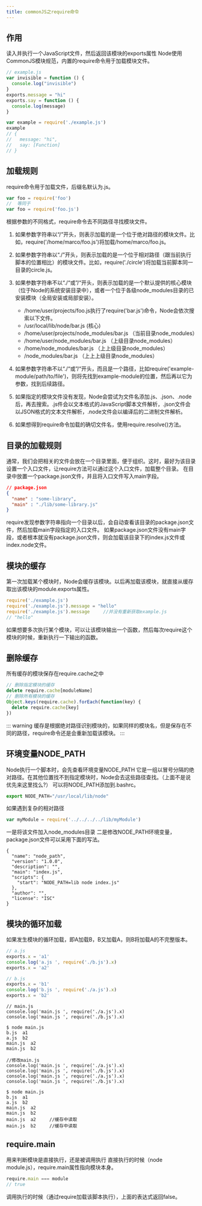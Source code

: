 ```yaml
---
title: commonJS之require命令
---
```

## 作用

读入并执行一个JavaScript文件，然后返回该模块的exports属性
Node使用CommonJS模块规范，内置的require命令用于加载模块文件。

```javascript
// example.js
var invisible = function () {
  console.log("invisible")
}
exports.message = "hi"
exports.say = function () {
  console.log(message)
}
```

```javascript
var example = require('./example.js')
example
// {
//   message: "hi",
//   say: [Function]
// }
```

## 加载规则

require命令用于加载文件，后缀名默认为.js。

```javascript
var foo = require('foo')
//  等同于
var foo = require('foo.js')
```

根据参数的不同格式，require命令去不同路径寻找模块文件。

1. 如果参数字符串以“/”开头，则表示加载的是一个位于绝对路径的模块文件。比如，require('/home/marco/foo.js')将加载/home/marco/foo.js。
2. 如果参数字符串以“./”开头，则表示加载的是一个位于相对路径（跟当前执行脚本的位置相比）的模块文件。比如，require('./circle')将加载当前脚本同一目录的circle.js。
3. 如果参数字符串不以“./“或”/“开头，则表示加载的是一个默认提供的核心模块（位于Node的系统安装目录中），或者一个位于各级node_modules目录的已安装模块（全局安装或局部安装）。

    - /home/user/projects/foo.js执行了require('bar.js')命令，Node会依次搜索以下文件。
    - /usr/local/lib/node/bar.js  (核心)
    - /home/user/projects/node_modules/bar.js （当前目录node_modules）
    - /home/user/node_modules/bar.js  （上级目录node_modules）
    - /home/node_modules/bar.js   （上上级目录node_modules）
    - /node_modules/bar.js    （上上上级目录node_modules）

4. 如果参数字符串不以“./“或”/“开头，而且是一个路径，比如require('example-module/path/to/file')，则将先找到example-module的位置，然后再以它为参数，找到后续路径。
5. 如果指定的模块文件没有发现，Node会尝试为文件名添加.js、.json、.node后，再去搜索。.js件会以文本格式的JavaScript脚本文件解析，.json文件会以JSON格式的文本文件解析，.node文件会以编译后的二进制文件解析。
6. 如果想得到require命令加载的确切文件名，使用require.resolve()方法。

## 目录的加载规则

通常，我们会把相关的文件会放在一个目录里面，便于组织。这时，最好为该目录设置一个入口文件，让require方法可以通过这个入口文件，加载整个目录。
在目录中放置一个package.json文件，并且将入口文件写入main字段。

```json
// package.json
{
  "name" : "some-library",
  "main" : "./lib/some-library.js"
}
```

require发现参数字符串指向一个目录以后，会自动查看该目录的package.json文件，然后加载main字段指定的入口文件。
如果package.json文件没有main字段，或者根本就没有package.json文件，则会加载该目录下的index.js文件或index.node文件。

## 模块的缓存

第一次加载某个模块时，Node会缓存该模块。以后再加载该模块，就直接从缓存取出该模块的module.exports属性。

```javascript
require('./example.js')
require('./example.js').message = "hello"
require('./example.js').message     //并没有重新获取example.js
// "hello"
```

如果想要多次执行某个模块，可以让该模块输出一个函数，然后每次require这个模块的时候，重新执行一下输出的函数。

## 删除缓存

所有缓存的模块保存在require.cache之中

```javascript
// 删除指定模块的缓存
delete require.cache[moduleName]
// 删除所有模块的缓存
Object.keys(require.cache).forEach(function(key) {
  delete require.cache[key]
})
```

::: warning
缓存是根据绝对路径识别模块的，如果同样的模块名，但是保存在不同的路径，require命令还是会重新加载该模块。
:::

## 环境变量NODE_PATH

Node执行一个脚本时，会先查看环境变量NODE_PATH
它是一组以冒号分隔的绝对路径。在其他位置找不到指定模块时，Node会去这些路径查找。（上面不是说优先来这里找么?）
可以将NODE_PATH添加到.bashrc。

```javascript
export NODE_PATH="/usr/local/lib/node"
```

如果遇到复杂的相对路径

```javascript
var myModule = require('../../../../lib/myModule')
```

一是将该文件加入node_modules目录
二是修改NODE_PATH环境变量，package.json文件可以采用下面的写法。

```
{
  "name": "node_path",
  "version": "1.0.0",
  "description": "",
  "main": "index.js",
  "scripts": {
    "start": "NODE_PATH=lib node index.js"
  },
  "author": "",
  "license": "ISC"
}
```

## 模块的循环加载

如果发生模块的循环加载，即A加载B，B又加载A，则B将加载A的不完整版本。

```javascript
// a.js
exports.x = 'a1'
console.log('a.js ', require('./b.js').x)
exports.x = 'a2'

// b.js
exports.x = 'b1'
console.log('b.js ', require('./a.js').x)
exports.x = 'b2'
```

```shell
// main.js
console.log('main.js ', require('./a.js').x)
console.log('main.js ', require('./b.js').x)

$ node main.js
b.js  a1
a.js  b2
main.js  a2
main.js  b2
```

```shell
//修改main.js
console.log('main.js ', require('./a.js').x)
console.log('main.js ', require('./b.js').x)
console.log('main.js ', require('./a.js').x)
console.log('main.js ', require('./b.js').x)

$ node main.js
b.js  a1
a.js  b2
main.js  a2
main.js  b2
main.js  a2     //缓存中读取
main.js  b2     //缓存中读取
```

## require.main

用来判断模块是直接执行，还是被调用执行
直接执行的时候（node module.js），require.main属性指向模块本身。

```javascript
require.main === module
// true
```

调用执行的时候（通过require加载该脚本执行），上面的表达式返回false。
